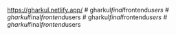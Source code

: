 https://gharkul.netlify.app/
#   g h a r k u l _ f i n a l _ f r o n t e n d _ u s e r s  
 #   g h a r k u l _ f i n a l _ f r o n t e n d _ u s e r s  
 #   g h a r k u l _ f i n a l _ f r o n t e n d _ u s e r s  
 #   g h a r k u l _ f i n a l _ f r o n t e n d _ u s e r s  
 
